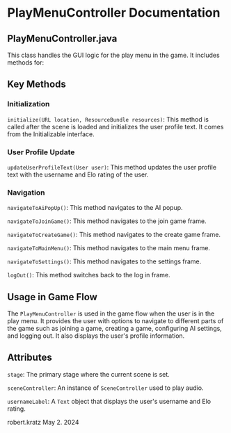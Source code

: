 # PlayMenuController Documentation

## PlayMenuController.java

This class handles the GUI logic for the play menu in the game. It includes methods for:

## Key Methods

### Initialization

`initialize(URL location, ResourceBundle resources)`: This method is called after the scene is loaded and initializes the user profile text. It comes from the Initializable interface.

### User Profile Update

`updateUserProfileText(User user)`: This method updates the user profile text with the username and Elo rating of the user.

### Navigation

`navigateToAiPopUp()`: This method navigates to the AI popup.

`navigateToJoinGame()`: This method navigates to the join game frame.

`navigateToCreateGame()`: This method navigates to the create game frame.

`navigateToMainMenu()`: This method navigates to the main menu frame.

`navigateToSettings()`: This method navigates to the settings frame.

`logOut()`: This method switches back to the log in frame.

## Usage in Game Flow

The `PlayMenuController` is used in the game flow when the user is in the play menu. It provides the user with options to navigate to different parts of the game such as joining a game, creating a game, configuring AI settings, and logging out. It also displays the user's profile information.

## Attributes

`stage`: The primary stage where the current scene is set.

`sceneController`: An instance of `SceneController` used to play audio.

`usernameLabel`: A `Text` object that displays the user's username and Elo rating.

robert.kratz May 2. 2024
